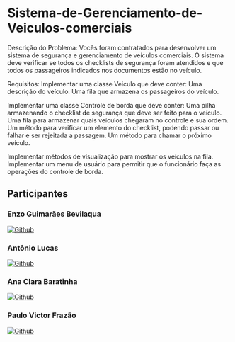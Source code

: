 # Sistema-de-Gerenciamento-de-Veiculos-comerciais

Descrição do Problema:
Vocês foram contratados para desenvolver um sistema de segurança e gerenciamento de veículos comerciais. O sistema deve verificar se todos os checklists de segurança foram atendidos e que todos os passageiros indicados nos documentos estão no veículo.


Requisitos:
Implementar uma classe Veiculo que deve conter:
Uma descrição do veículo.
Uma fila que armazena os passageiros do veículo.

Implementar uma classe Controle de borda que deve conter:
Uma pilha armazenando o checklist de segurança que deve ser feito para o veículo.
Uma fila para armazenar quais veículos chegaram no controle e sua ordem.
Um método para verificar um elemento do checklist, podendo passar ou falhar e ser rejeitada a passagem.
Um método para chamar o próximo veículo.

Implementar métodos de visualização para mostrar os veículos na fila.
Implementar um menu de usuário para permitir que o funcionário faça as operações do controle de borda.


## Participantes

### Enzo Guimarães Bevilaqua
[![Github](https://img.shields.io/badge/GitHub-100000?style=for-the-badge&logo=github&logoColor=white)](https://github.com/EnzoGuimaraesBevilaqua) 

### Antônio Lucas
[![Github](https://img.shields.io/badge/GitHub-100000?style=for-the-badge&logo=github&logoColor=white)](https://github.com/Tony38700)

### Ana Clara Baratinha
[![Github](https://img.shields.io/badge/GitHub-100000?style=for-the-badge&logo=github&logoColor=white)](https://github.com/naclara-batatinha)

### Paulo Victor Frazão
[![Github](https://img.shields.io/badge/GitHub-100000?style=for-the-badge&logo=github&logoColor=white)](https://github.com/Pvictorfrazao)
